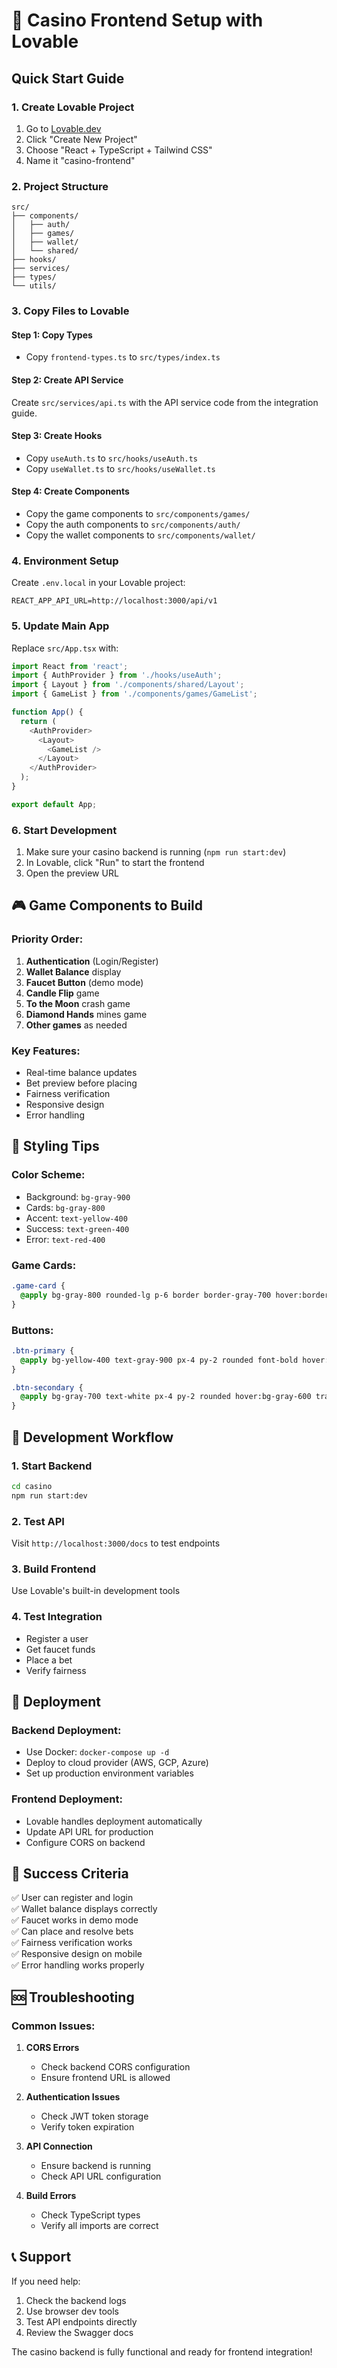 # 🎰 Casino Frontend Setup with Lovable

## Quick Start Guide

### 1. Create Lovable Project
1. Go to [Lovable.dev](https://lovable.dev)
2. Click "Create New Project"
3. Choose "React + TypeScript + Tailwind CSS"
4. Name it "casino-frontend"

### 2. Project Structure
```
src/
├── components/
│   ├── auth/
│   ├── games/
│   ├── wallet/
│   └── shared/
├── hooks/
├── services/
├── types/
└── utils/
```

### 3. Copy Files to Lovable

#### Step 1: Copy Types
- Copy `frontend-types.ts` to `src/types/index.ts`

#### Step 2: Create API Service
Create `src/services/api.ts` with the API service code from the integration guide.

#### Step 3: Create Hooks
- Copy `useAuth.ts` to `src/hooks/useAuth.ts`
- Copy `useWallet.ts` to `src/hooks/useWallet.ts`

#### Step 4: Create Components
- Copy the game components to `src/components/games/`
- Copy the auth components to `src/components/auth/`
- Copy the wallet components to `src/components/wallet/`

### 4. Environment Setup
Create `.env.local` in your Lovable project:
```env
REACT_APP_API_URL=http://localhost:3000/api/v1
```

### 5. Update Main App
Replace `src/App.tsx` with:
```typescript
import React from 'react';
import { AuthProvider } from './hooks/useAuth';
import { Layout } from './components/shared/Layout';
import { GameList } from './components/games/GameList';

function App() {
  return (
    <AuthProvider>
      <Layout>
        <GameList />
      </Layout>
    </AuthProvider>
  );
}

export default App;
```

### 6. Start Development
1. Make sure your casino backend is running (`npm run start:dev`)
2. In Lovable, click "Run" to start the frontend
3. Open the preview URL

## 🎮 Game Components to Build

### Priority Order:
1. **Authentication** (Login/Register)
2. **Wallet Balance** display
3. **Faucet Button** (demo mode)
4. **Candle Flip** game
5. **To the Moon** crash game
6. **Diamond Hands** mines game
7. **Other games** as needed

### Key Features:
- Real-time balance updates
- Bet preview before placing
- Fairness verification
- Responsive design
- Error handling

## 🎨 Styling Tips

### Color Scheme:
- Background: `bg-gray-900`
- Cards: `bg-gray-800`
- Accent: `text-yellow-400`
- Success: `text-green-400`
- Error: `text-red-400`

### Game Cards:
```css
.game-card {
  @apply bg-gray-800 rounded-lg p-6 border border-gray-700 hover:border-yellow-400 transition-colors;
}
```

### Buttons:
```css
.btn-primary {
  @apply bg-yellow-400 text-gray-900 px-4 py-2 rounded font-bold hover:bg-yellow-300 transition-colors;
}

.btn-secondary {
  @apply bg-gray-700 text-white px-4 py-2 rounded hover:bg-gray-600 transition-colors;
}
```

## 🔧 Development Workflow

### 1. Start Backend
```bash
cd casino
npm run start:dev
```

### 2. Test API
Visit `http://localhost:3000/docs` to test endpoints

### 3. Build Frontend
Use Lovable's built-in development tools

### 4. Test Integration
- Register a user
- Get faucet funds
- Place a bet
- Verify fairness

## 🚀 Deployment

### Backend Deployment:
- Use Docker: `docker-compose up -d`
- Deploy to cloud provider (AWS, GCP, Azure)
- Set up production environment variables

### Frontend Deployment:
- Lovable handles deployment automatically
- Update API URL for production
- Configure CORS on backend

## 🎯 Success Criteria

✅ User can register and login  
✅ Wallet balance displays correctly  
✅ Faucet works in demo mode  
✅ Can place and resolve bets  
✅ Fairness verification works  
✅ Responsive design on mobile  
✅ Error handling works properly  

## 🆘 Troubleshooting

### Common Issues:

1. **CORS Errors**
   - Check backend CORS configuration
   - Ensure frontend URL is allowed

2. **Authentication Issues**
   - Check JWT token storage
   - Verify token expiration

3. **API Connection**
   - Ensure backend is running
   - Check API URL configuration

4. **Build Errors**
   - Check TypeScript types
   - Verify all imports are correct

## 📞 Support

If you need help:
1. Check the backend logs
2. Use browser dev tools
3. Test API endpoints directly
4. Review the Swagger docs

The casino backend is fully functional and ready for frontend integration!
